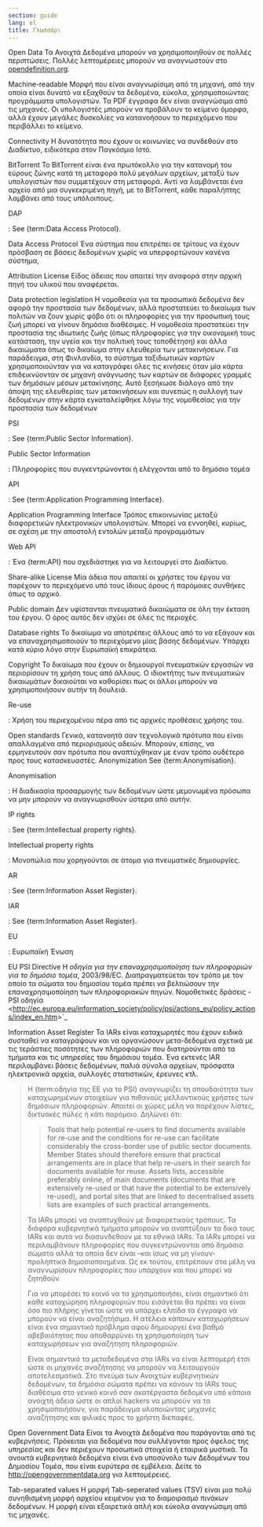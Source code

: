 ```yaml
---
section: guide
lang: el
title: Γλωσσάρι
---
```


Open Data Τα Ανοιχτά Δεδομένα μπορούν να χρησιμοποιηθούν σε πολλές περιπτώσεις. Πολλές λεπτομέρειες μπορούν να αναγνωστούν στο [opendefinition.org](http://www.opendefinition.org/).

Machine-readable Μορφή που είναι αναγνωρίσιμη από τη μηχανή, από την οποία είναι δυνατό να εξαχθούν τα δεδομένα, εύκολα, χρησιμοποιώντας προγράμματα υπολογιστών. Τα PDF έγγραφα δεν είναι αναγνώσιμα από τις μηχανές. Οι υπολογιστές μπορούν να προβάλουν το κείμενο όμορφα, αλλά έχουν μεγάλες δυσκολίες να κατανοήσουν το περιεχόμενο που περιβάλλει το κείμενο.

Connectivity Η δυνατότητα που έχουν οι κοινωνίες να συνδεθούν στο Διαδίκτυο, ειδικότερα στον Παγκόσμιο Ιστό.

BitTorrent Το BitTorrent είναι ένα πρωτόκολλο για την κατανομή του εύρους ζώνης κατά τη μεταφορά πολύ μεγάλων αρχείων, μεταξύ των υπολογιστών που συμμετέχουν στη μεταφορά. Αντί να λαμβάνεται ένα αρχείο από μια συγκεκριμένη πηγή, με το BitTorrent, κάθε παραλήπτης λαμβάνει από τους υπόλοιπους.

DAP

:   See {term:Data Access Protocol}.

Data Access Protocol Ένα σύστημα που επιτρέπει σε τρίτους να έχουν πρόσβαση σε βάσεις δεδομένων χωρίς να υπερφορτώνουν κανένα σύστημα,

Attribution License Είδος άδειας που απαιτεί την αναφορά στην αρχική πηγή του υλικού που αναφέρεται.

Data protection legislation Η νομοθεσία για τα προσωπικά δεδομένα δεν αφορά την προστασία των δεδομένων, αλλά προστατεύει το δικαίωμα των πολιτών να ζουν χωρίς φόβο ότι οι πληροφορίες για την προσωπική τους ζωή μπορεί να γίνουν δημόσια διαθέσιμες. Η νομοθεσία προστατεύει την προστασία της ιδιωτικής ζωής (όπως πληροφορίες για την οικονομική τους κατάσταση, την υγεία και την πολιτική τους τοποθέτηση) και άλλα δικαιώματα όπως το δικαίωμα στην ελευθερία των μετακινήσεων. Για παράδειγμα, στη Φινλανδία, το σύστημα ταξιδιωτικών καρτών χρησιμοποιούνταν για να καταγράφει όλες τις κινήσεις όταν μία κάρτα επιδεικνύονταν σε μηχανή ανάγνωσης των καρτών σε διάφορες γραμμές των δημόσιων μέσων μετακίνησης. Αυτό ξεσήκωσε διάλογο από την άποψη της ελευθερίας των μετακινήσεων και συνεπώς η συλλογή των δεδομένων στην κάρτα εγκαταλείφθηκε λόγω της νομοθεσίας για την προστασία των δεδομένων

PSI

:   See {term:Public Sector Information}.

Public Sector Information

:   Πληροφορίες που συγκεντρώνονται ή ελέγχονται από το δημόσιο τομέα

API

:   See {term:Application Programming Interface}.

Application Programming Interface Τρόπος επικοινωνίας μεταξύ διαφορετικών ηλεκτρονικών υπολογιστών. Μπορεί να εννοηθεί, κυρίως, σε σχέση με την αποστολή εντολών μεταξύ προγραμμάτων

Web API

:   Ένα {term:API} που σχεδιάστηκε για να λειτουργεί στο Διαδίκτυο.

Share-alike License Μία άδεια που απαιτεί οι χρήστες του έργου να παρέχουν το περιεχόμενο υπό τους ίδιους όρους ή παρόμοιες συνθήκες όπως το αρχικό.

Public domain Δεν υφίστανται πνευματικά δικαιώματα σε όλη την έκταση του έργου. Ο όρος αυτός δεν ισχύει σε όλες τις περιοχές.

Database rights Το δικαίωμα να αποτρέπεις άλλους από το να εξάγουν και να επαναχρησιμοποιούν το περιεχόμενο μίας βάσης δεδομένων. Υπάρχει κατά κύριο λόγο στην Ευρωπαϊκή επικράτεια.

Copyright Το δικαίωμα που έχουν οι δημιουργοί πνευματικών εργασιών να περιορίσουν τη χρήση τους από άλλους. Ο ιδιοκτήτης των πνευματικών δικαιωμάτων δικαιούται να καθορίσει πως οι άλλοι μπορούν να χρησιμοποιήσουν αυτήν τη δουλειά.

Re-use

:   Χρήση του περιεχομένου πέρα από τις αρχικές προθέσεις χρήσης του.

Open standards Γενικά, κατανοητά σαν τεχνολογικά πρότυπα που είναι απαλλαγμένα από περιορισμούς αδειών. Μπορούν, επίσης, να ερμηνευτούν σαν πρότυπα που αναπτύχθηκαν με έναν τρόπο ουδέτερο προς τους κατασκευαστές. Anonymization See {term:Anonymisation}.

Anonymisation

:   Η διαδικασία προσαρμογής των δεδομένων ώστε μεμονωμένα πρόσωπα να μην μπορούν να αναγνωρισθούν ύστερα από αυτήν.

IP rights

:   See {term:Intellectual property rights}.

Intellectual property rights

:   Μονοπώλια που χορηγούνται σε άτομα για πνευματικές δημιουργίες.

AR

:   See {term:Information Asset Register}.

IAR

:   See {term:Information Asset Register}.

EU

:   Ευρωπαϊκή Ένωση

EU PSI Directive Η *οδηγία για την επαναχρησιμοποίηση των πληροφοριών για το δημόσιο τομέα*, 2003/98/EC. Διαπραγματεύεται τον τρόπο με τον οποίο τα σώματα του δημοσίου τομέα πρέπει να βελτιώσουν την επαναχρησιμοποίηση των πληροφοριακών πηγών. Νομοθετικές δράσεις - PSI οδηγία \<<http://ec.europa.eu/information_society/policy/psi/actions_eu/policy_actions/index_en.htm>\>\`\_

Information Asset Register Τα IARs είναι καταχωρητές που έχουν ειδικά συσταθεί να καταγράψουν και να οργανώσουν μετα-δεδομένα σχετικά με τις τεράστιες ποσότητες των πληροφοριών που διατηρούνται από τα τμήματα και τις υπηρεσίες του δημόσιου τομέα. Ένα εκτενές IAR περιλαμβάνει βάσεις δεδομένων, παλιά σύνολα αρχείων, πρόσφατα ηλεκτρονικά αρχεία, συλλογές στατιστικών, έρευνες κτλ.

> Η {term:οδηγία της ΕΕ για το PSI} αναγνωρίζει τη σπουδαιότητα των καταχωρημένων στοιχείων για πιθανούς μελλοντικούς χρήστες των δημόσιων πληροφοριών. Απαιτεί οι χώρες μέλη να παρέχουν λίστες, δικτυακές πύλες ή κάτι παρόμοιο. Δηλώνει ότι:
>
> > Tools that help potential re-users to find documents available for re-use and the conditions for re-use can facilitate considerably the cross-border use of public sector documents. Member States should therefore ensure that practical arrangements are in place that help re-users in their search for documents available for reuse. Assets lists, accessible preferably online, of main documents (documents that are extensively re-used or that have the potential to be extensively re-used), and portal sites that are linked to decentralised assets lists are examples of such practical arrangements.
>
> Τα IARs μπορεί να αναπτυχθούν με διαφορετικούς τρόπους. Τα διάφορα κυβερνητικά τμήματα μπορούν να αναπτύξουν τα δικά τους IARs και αυτά να διασυνδεθούν με τα εθνικά IARs. Τα IARs μπορεί να περιλαμβάνουν πληροφορίες που συγκεντρώνονται από δημόσια σώματα αλλά τα οποία δεν είναι –και ίσως να μη γίνουν- προληπτικά δημοσιοποιημένα. Ως εκ τούτου, επιτρέπουν στα μέλη να αναγνωρίσουν πληροφορίες που υπάρχουν και που μπορεί να ζητηθούν
>
> Για να μπορέσει το κοινό να τα χρησιμοποιήσει, είναι σημαντικό ότι κάθε καταχώρηση πληροφοριών που εισάγεται θα πρέπει να είναι όσο πιο πλήρης γίνεται ώστε να υπάρχει ελπίδα τα έγγραφα να μπορούν να είναι αναζητήσιμα. Η ατέλεια κάποιων καταχωρήσεων είναι ένα σημαντικό πρόβλημα αφού δημιουργεί ένα βαθμό αβεβαιότητας που αποθαρρύνει τη χρησιμοποίηση των καταχωρήσεων για αναζήτηση πληροφοριών.
>
> Είναι σημαντικό τα μεταδεδομένα στα IARs να είναι λεπτομερή έτσι ώστε οι μηχανές αναζήτησης να μπορούν να λειτουργούν αποτελεσματικά. Στο πνεύμα των Ανοιχτών κυβερνητικών δεδομένων, τα δημόσια σώματα πρέπει να κάνουν τα IARs τους διαθέσιμα στο γενικό κοινό σαν ακατέργαστα δεδομένα υπό κάποια ανοιχτή άδεια ώστε οι απλοί hackers να μπορούν να τα χρησιμοποιήσουν, για παράδειγμα υλοποιώντας μηχανές αναζήτησης και φιλικές προς το χρήστη διεπαφές.

Open Government Data Είναι τα Ανοιχτά Δεδομένα που παράγονται από τις κυβερνήσεις. Πρόκειται για δεδομένα που συλλέγονται προς όφελος της υπηρεσίας και δεν περιέχουν προσωπικά στοιχεία ή εταιρικά μυστικά. Τα ανοικτά κυβερνητικά δεδομένα είναι ένα υποσύνολο των Δεδομένων του Δημοσίου Τομέα, που είναι ευρύτερα σε εμβέλεια. Δείτε το <http://opengovernmentdata.org> για λεπτομέρειες.

Tab-separated values Η μορφή Tab-seperated values (TSV) είναι μια πολύ συνηθισμένη μορφή αρχείου κειμένου για το διαμοιρασμό πινάκων δεδομένων. Η μορφή είναι εξαιρετικά απλή και εύκολα αναγνώσιμη από τις μηχανές.